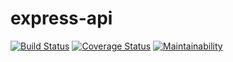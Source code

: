 # express-api

[![Build Status](https://travis-ci.com/likkijay/express-api.svg?branch=master)](https://travis-ci.com/likkijay/express-api)  [![Coverage Status](https://coveralls.io/repos/github/likkijay/express-api/badge.svg?branch=master)](https://coveralls.io/github/likkijay/express-api?branch=master)  [![Maintainability](https://api.codeclimate.com/v1/badges/c43c0fe125fc59292d6c/maintainability)](https://codeclimate.com/github/likkijay/express-api/maintainability)